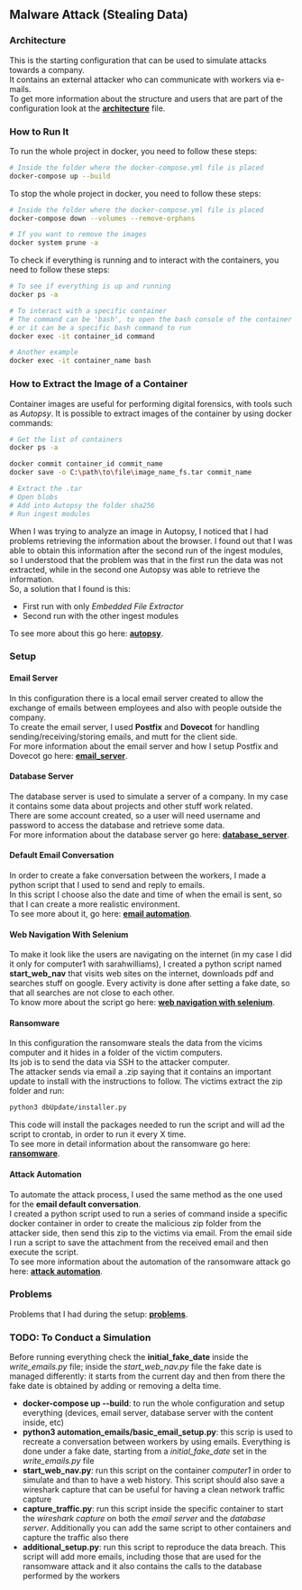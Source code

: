 ## Malware Attack (Stealing Data)
### Architecture
This is the starting configuration that can be used to simulate attacks towards a company. \
It contains an external attacker who can communicate with workers via e-mails. \
To get more information about the structure and users that are part of the configuration look at the **[architecture](additional_readme/architecture.md)** file.

### How to Run It
To run the whole project in docker, you need to follow these steps:
```bash
# Inside the folder where the docker-compose.yml file is placed
docker-compose up --build
```
To stop the whole project in docker, you need to follow these steps:
```bash
# Inside the folder where the docker-compose.yml file is placed
docker-compose down --volumes --remove-orphans

# If you want to remove the images
docker system prune -a
```
To check if everything is running and to interact with the containers, you need to follow these steps:
```bash
# To see if everything is up and running
docker ps -a

# To interact with a specific container
# The command can be 'bash', to open the bash console of the container
# or it can be a specific bash command to run
docker exec -it container_id command

# Another example
docker exec -it container_name bash
```

### How to Extract the Image of a Container
Container images are useful for performing digital forensics, with tools such as *Autopsy*. It is possible to extract images of the container by using docker commands:
```bash
# Get the list of containers
docker ps -a

docker commit container_id commit_name
docker save -o C:\path\to\file\image_name_fs.tar commit_name

# Extract the .tar
# Open blobs
# Add into Autopsy the folder sha256
# Run ingest modules
```
When I was trying to analyze an image in Autopsy, I noticed that I had problems retrieving the information about the browser. I found out that I was able to obtain this information after the second run of the ingest modules, so I understood that the problem was that in the first run the data was not extracted, while in the second one Autopsy was able to retrieve the information.\
So, a solution that I found is this:
- First run with only *Embedded File Extractor*
- Second run with the other ingest modules 

To see more about this go here: **[autopsy](additional_readme/autopsy/autopsy.md)**.

### Setup
#### Email Server
In this configuration there is a local email server created to allow the exchange of emails between employees and also with people outside the company. \
To create the email server, I used **Postfix** and **Dovecot** for handling sending/receiving/storing emails, and mutt for the client side.\
For more information about the email server and how I setup Postfix and Dovecot go here: **[email_server](additional_readme/email_server.md)**.

#### Database Server
The database server is used to simulate a server of a company. In my case it contains some data about projects and other stuff work related. \
There are some account created, so a user will need username and password to access the database and retrieve some data. \
For more information about the database server go here: **[database_server](additional_readme/database_server.md)**.

#### Default Email Conversation
In order to create a fake conversation between the workers, I made a python script that I used to send and reply to emails. \
In this script I choose also the date and time of when the email is sent, so that I can create a more realistic environment.\
To see more about it, go here: **[email automation](additional_readme/email_automation.md)**.

#### Web Navigation With Selenium
To make it look like the users are navigating on the internet (in my case I did it only for computer1 with sarahwilliams), I created a python script named **start_web_nav** that visits web sites on the internet, downloads pdf and searches stuff on google. Every activity is done after setting a fake date, so that all searches are not close to each other.\
To know more about the script go here: **[web navigation with selenium](additional_readme/web_navigation.md)**.

#### Ransomware
In this configuration the ransomware steals the data from the vicims computer and it hides in a folder of the victim computers. \
Its job is to send the data via SSH to the attacker computer. \
The attacker sends via email a .zip saying that it contains an important update to install with the instructions to follow. The victims extract the zip folder and run:
```bash
python3 dbUpdate/installer.py
```
This code will install the packages needed to run the script and will ad the script to crontab, in order to run it every X time. \
To see more in detail information about the ransomware go here: **[ransomware](additional_readme/ransomware.md)**.

#### Attack Automation
To automate the attack process, I used the same method as the one used for the **email default conversation**.\
I created a python script used to run a series of command inside a specific docker container in order to create the malicious zip folder from the attacker side, then send this zip to the victims via email. From the email side I run a script to save the attachment from the received email and then execute the script.\
To see more information about the automation of the ransomware attack go here: **[attack automation](additional_readme/attack_automation.md)**.

### Problems
Problems that I had during the setup: **[problems](additional_readme/problems.md)**.

### TODO: To Conduct a Simulation
Before running everything check the **initial_fake_date** inside the *write_emails.py* file; inside the *start_web_nav.py* file the fake date is managed differently: it starts from the current day and then from there the fake date is obtained by adding or removing a delta time.
- **docker-compose up --build**: to run the whole configuration and setup everything (devices, email server, database server with the content inside, etc)
- **python3 automation_emails/basic_email_setup.py**: this scrip is used to recreate a conversation between workers by using emails. Everything is done under a fake date, starting from a *initial_fake_date* set in the *write_emails.py* file
- **start_web_nav.py**: run this script on the container *computer1* in order to simulate and than to have a web history. This script should also save a wireshark capture that can be useful for having a clean network traffic capture
- **capture_traffic.py**: run this script inside the specific container to start the *wireshark capture* on both the *email server* and the *database server*. Additionally you can add the same script to other containers and capture the traffic also there
- **additional_setup.py**: run this script to reproduce the data breach. This script will add more emails, including those that are used for the ransomware attack and it also contains the calls to the database performed by the workers
